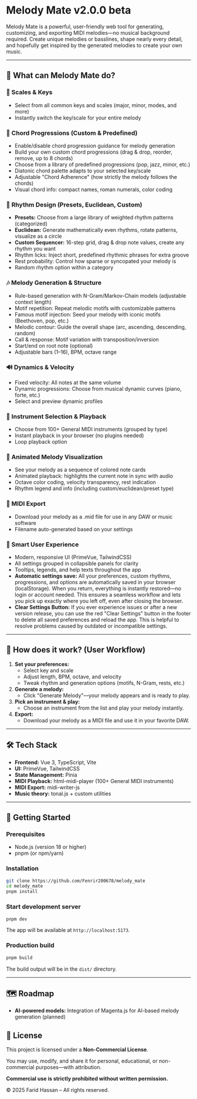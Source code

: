 # Melody Mate v2.0.0 beta

Melody Mate is a powerful, user-friendly web tool for generating, customizing, and exporting MIDI melodies—no musical background required. Create unique melodies or basslines, shape nearly every detail, and hopefully get inspired by the generated melodies to create your own music.

---

## 🎵 What can Melody Mate do?

### 🎼 Scales & Keys

- Select from all common keys and scales (major, minor, modes, and more)
- Instantly switch the key/scale for your entire melody

### 🔗 Chord Progressions (Custom & Predefined)

- Enable/disable chord progression guidance for melody generation
- Build your own custom chord progressions (drag & drop, reorder, remove, up to 8 chords)
- Choose from a library of predefined progressions (pop, jazz, minor, etc.)
- Diatonic chord palette adapts to your selected key/scale
- Adjustable "Chord Adherence" (how strictly the melody follows the chords)
- Visual chord info: compact names, roman numerals, color coding

### 🥁 Rhythm Design (Presets, Euclidean, Custom)

- **Presets:** Choose from a large library of weighted rhythm patterns (categorized)
- **Euclidean:** Generate mathematically even rhythms, rotate patterns, visualize as a circle
- **Custom Sequencer:** 16-step grid, drag & drop note values, create any rhythm you want
- Rhythm licks: Inject short, predefined rhythmic phrases for extra groove
- Rest probability: Control how sparse or syncopated your melody is
- Random rhythm option within a category

### 🎶 Melody Generation & Structure

- Rule-based generation with N-Gram/Markov-Chain models (adjustable context length)
- Motif repetition: Repeat melodic motifs with customizable patterns
- Famous motif injection: Seed your melody with iconic motifs (Beethoven, pop, etc.)
- Melodic contour: Guide the overall shape (arc, ascending, descending, random)
- Call & response: Motif variation with transposition/inversion
- Start/end on root note (optional)
- Adjustable bars (1–16), BPM, octave range

### 🔊 Dynamics & Velocity

- Fixed velocity: All notes at the same volume
- Dynamic progressions: Choose from musical dynamic curves (piano, forte, etc.)
- Select and preview dynamic profiles

### 🎹 Instrument Selection & Playback

- Choose from 100+ General MIDI instruments (grouped by type)
- Instant playback in your browser (no plugins needed)
- Loop playback option

### 👀 Animated Melody Visualization

- See your melody as a sequence of colored note cards
- Animated playback: highlights the current note in sync with audio
- Octave color coding, velocity transparency, rest indication
- Rhythm legend and info (including custom/euclidean/preset type)

### 💾 MIDI Export

- Download your melody as a .mid file for use in any DAW or music software
- Filename auto-generated based on your settings

### 🧠 Smart User Experience

- Modern, responsive UI (PrimeVue, TailwindCSS)
- All settings grouped in collapsible panels for clarity
- Tooltips, legends, and help texts throughout the app
- **Automatic settings save:** All your preferences, custom rhythms, progressions, and options are automatically saved in your browser (localStorage). When you return, everything is instantly restored—no login or account needed. This ensures a seamless workflow and lets you pick up exactly where you left off, even after closing the browser.
- **Clear Settings Button:** If you ever experience issues or after a new version release, you can use the red "Clear Settings" button in the footer to delete all saved preferences and reload the app. This is helpful to resolve problems caused by outdated or incompatible settings.

---

## 🚦 How does it work? (User Workflow)

1. **Set your preferences:**
   - Select key and scale
   - Adjust length, BPM, octave, and velocity
   - Tweak rhythm and generation options (motifs, N-Gram, rests, etc.)
2. **Generate a melody:**
   - Click "Generate Melody"—your melody appears and is ready to play.
3. **Pick an instrument & play:**
   - Choose an instrument from the list and play your melody instantly.
4. **Export:**
   - Download your melody as a MIDI file and use it in your favorite DAW.

---

## 🛠️ Tech Stack

- **Frontend:** Vue 3, TypeScript, Vite
- **UI:** PrimeVue, TailwindCSS
- **State Management:** Pinia
- **MIDI Playback:** html-midi-player (100+ General MIDI instruments)
- **MIDI Export:** midi-writer-js
- **Music theory:** tonal.js + custom utilities

---

## 🚀 Getting Started

### Prerequisites

- Node.js (version 18 or higher)
- pnpm (or npm/yarn)

### Installation

```bash
git clone https://github.com/Fenrir200678/melody_mate
cd melody_mate
pnpm install
```

### Start development server

```bash
pnpm dev
```

The app will be available at `http://localhost:5173`.

### Production build

```bash
pnpm build
```

The build output will be in the `dist/` directory.

---

## 🗺️ Roadmap

- **AI-powered models:** Integration of Magenta.js for AI-based melody generation (planned)

## 📜 License

This project is licensed under a **Non-Commercial License**.

You may use, modify, and share it for personal, educational, or non-commercial purposes—with attribution.

**Commercial use is strictly prohibited without written permission.**

© 2025 Farid Hassan – All rights reserved.
